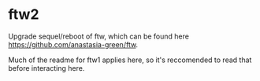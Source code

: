 # ftw2

Upgrade sequel/reboot of ftw, which can be found here https://github.com/anastasia-green/ftw.

Much of the readme for ftw1 applies here, so it's reccomended to read that before interacting here.
